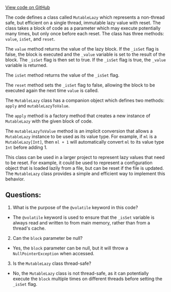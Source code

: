 [View code on GitHub](sigmastate-interpreterhttps://github.com/ScorexFoundation/sigmastate-interpreter/graph-ir/src/main/scala/scalan/MutableLazy.scala)

The code defines a class called `MutableLazy` which represents a non-thread safe, but efficient on a single thread, immutable lazy value with reset. The class takes a block of code as a parameter which may execute potentially many times, but only once before each reset. The class has three methods: `value`, `isSet`, and `reset`.

The `value` method returns the value of the lazy block. If the `_isSet` flag is false, the block is executed and the `_value` variable is set to the result of the block. The `_isSet` flag is then set to true. If the `_isSet` flag is true, the `_value` variable is returned.

The `isSet` method returns the value of the `_isSet` flag.

The `reset` method sets the `_isSet` flag to false, allowing the block to be executed again the next time `value` is called.

The `MutableLazy` class has a companion object which defines two methods: `apply` and `mutableLazyToValue`.

The `apply` method is a factory method that creates a new instance of `MutableLazy` with the given block of code.

The `mutableLazyToValue` method is an implicit conversion that allows a `MutableLazy` instance to be used as its value type. For example, if `ml` is a `MutableLazy[Int]`, then `ml + 1` will automatically convert `ml` to its value type `Int` before adding 1.

This class can be used in a larger project to represent lazy values that need to be reset. For example, it could be used to represent a configuration object that is loaded lazily from a file, but can be reset if the file is updated. The `MutableLazy` class provides a simple and efficient way to implement this behavior.
## Questions: 
 1. What is the purpose of the `@volatile` keyword in this code?
- The `@volatile` keyword is used to ensure that the `_isSet` variable is always read and written to from main memory, rather than from a thread's cache.

2. Can the `block` parameter be null?
- Yes, the `block` parameter can be null, but it will throw a `NullPointerException` when accessed.

3. Is the `MutableLazy` class thread-safe?
- No, the `MutableLazy` class is not thread-safe, as it can potentially execute the `block` multiple times on different threads before setting the `_isSet` flag.